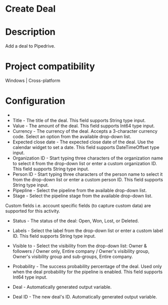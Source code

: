 ﻿# Create Deal

# Description

Add a deal to Pipedrive.

# Project compatibility

Windows | Cross-platform

# Configuration

* 
* Title - The title of the deal. This field supports String type input.
* Value - The amount of the deal. This field supports Int64 type input.
* Currency - The currency of the deal. Accepts a 3-character currency code. Select an option from the available drop-down list.
* Expected close date - The expected close date of the deal. Use the calendar widget to set a date. This field supports DateTimeOffset type input.
* Organization ID - Start typing three characters of the organization name to select it from the drop-down list or enter a custom organization ID. This field supports String type input.
* Person ID - Start typing three characters of the person name to select it from the drop-down list or enter a custom person ID. This field supports String type input.
* Pipepline - Select the pipeline from the available drop-down list.
* Stage - Select the pipeline stage from the available drop-down list.





Custom fields i.e. account specific fields (to capture custom data) are supported for
                this activity.



* Status - The status of the deal: Open, Won, Lost, or Deleted.
* Labels - Select the label from the drop-down list or enter a custom label ID. This field supports String type input.
* Visible to - Select the visibility from the drop-down list: Owner & followers / Owner only, Entire company / Owner's visibility group, Owner's visibility group and sub-groups, Entire company.
* Probability - The success probability percentage of the deal. Used only when the deal probability for the pipeline is enabled. This field supports Int64 type input.



* Deal - Automatically generated output variable.
* Deal ID - The new deal's ID. Automatically generated output variable.
